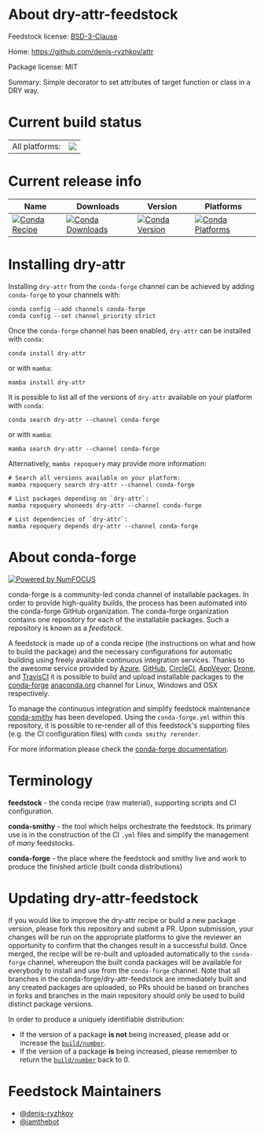 About dry-attr-feedstock
========================

Feedstock license: [BSD-3-Clause](https://github.com/conda-forge/dry-attr-feedstock/blob/main/LICENSE.txt)

Home: https://github.com/denis-ryzhkov/attr

Package license: MIT

Summary: Simple decorator to set attributes of target function or class in a DRY way.

Current build status
====================


<table><tr><td>All platforms:</td>
    <td>
      <a href="https://dev.azure.com/conda-forge/feedstock-builds/_build/latest?definitionId=21586&branchName=main">
        <img src="https://dev.azure.com/conda-forge/feedstock-builds/_apis/build/status/dry-attr-feedstock?branchName=main">
      </a>
    </td>
  </tr>
</table>

Current release info
====================

| Name | Downloads | Version | Platforms |
| --- | --- | --- | --- |
| [![Conda Recipe](https://img.shields.io/badge/recipe-dry--attr-green.svg)](https://anaconda.org/conda-forge/dry-attr) | [![Conda Downloads](https://img.shields.io/conda/dn/conda-forge/dry-attr.svg)](https://anaconda.org/conda-forge/dry-attr) | [![Conda Version](https://img.shields.io/conda/vn/conda-forge/dry-attr.svg)](https://anaconda.org/conda-forge/dry-attr) | [![Conda Platforms](https://img.shields.io/conda/pn/conda-forge/dry-attr.svg)](https://anaconda.org/conda-forge/dry-attr) |

Installing dry-attr
===================

Installing `dry-attr` from the `conda-forge` channel can be achieved by adding `conda-forge` to your channels with:

```
conda config --add channels conda-forge
conda config --set channel_priority strict
```

Once the `conda-forge` channel has been enabled, `dry-attr` can be installed with `conda`:

```
conda install dry-attr
```

or with `mamba`:

```
mamba install dry-attr
```

It is possible to list all of the versions of `dry-attr` available on your platform with `conda`:

```
conda search dry-attr --channel conda-forge
```

or with `mamba`:

```
mamba search dry-attr --channel conda-forge
```

Alternatively, `mamba repoquery` may provide more information:

```
# Search all versions available on your platform:
mamba repoquery search dry-attr --channel conda-forge

# List packages depending on `dry-attr`:
mamba repoquery whoneeds dry-attr --channel conda-forge

# List dependencies of `dry-attr`:
mamba repoquery depends dry-attr --channel conda-forge
```


About conda-forge
=================

[![Powered by
NumFOCUS](https://img.shields.io/badge/powered%20by-NumFOCUS-orange.svg?style=flat&colorA=E1523D&colorB=007D8A)](https://numfocus.org)

conda-forge is a community-led conda channel of installable packages.
In order to provide high-quality builds, the process has been automated into the
conda-forge GitHub organization. The conda-forge organization contains one repository
for each of the installable packages. Such a repository is known as a *feedstock*.

A feedstock is made up of a conda recipe (the instructions on what and how to build
the package) and the necessary configurations for automatic building using freely
available continuous integration services. Thanks to the awesome service provided by
[Azure](https://azure.microsoft.com/en-us/services/devops/), [GitHub](https://github.com/),
[CircleCI](https://circleci.com/), [AppVeyor](https://www.appveyor.com/),
[Drone](https://cloud.drone.io/welcome), and [TravisCI](https://travis-ci.com/)
it is possible to build and upload installable packages to the
[conda-forge](https://anaconda.org/conda-forge) [anaconda.org](https://anaconda.org/)
channel for Linux, Windows and OSX respectively.

To manage the continuous integration and simplify feedstock maintenance
[conda-smithy](https://github.com/conda-forge/conda-smithy) has been developed.
Using the ``conda-forge.yml`` within this repository, it is possible to re-render all of
this feedstock's supporting files (e.g. the CI configuration files) with ``conda smithy rerender``.

For more information please check the [conda-forge documentation](https://conda-forge.org/docs/).

Terminology
===========

**feedstock** - the conda recipe (raw material), supporting scripts and CI configuration.

**conda-smithy** - the tool which helps orchestrate the feedstock.
                   Its primary use is in the construction of the CI ``.yml`` files
                   and simplify the management of *many* feedstocks.

**conda-forge** - the place where the feedstock and smithy live and work to
                  produce the finished article (built conda distributions)


Updating dry-attr-feedstock
===========================

If you would like to improve the dry-attr recipe or build a new
package version, please fork this repository and submit a PR. Upon submission,
your changes will be run on the appropriate platforms to give the reviewer an
opportunity to confirm that the changes result in a successful build. Once
merged, the recipe will be re-built and uploaded automatically to the
`conda-forge` channel, whereupon the built conda packages will be available for
everybody to install and use from the `conda-forge` channel.
Note that all branches in the conda-forge/dry-attr-feedstock are
immediately built and any created packages are uploaded, so PRs should be based
on branches in forks and branches in the main repository should only be used to
build distinct package versions.

In order to produce a uniquely identifiable distribution:
 * If the version of a package **is not** being increased, please add or increase
   the [``build/number``](https://docs.conda.io/projects/conda-build/en/latest/resources/define-metadata.html#build-number-and-string).
 * If the version of a package **is** being increased, please remember to return
   the [``build/number``](https://docs.conda.io/projects/conda-build/en/latest/resources/define-metadata.html#build-number-and-string)
   back to 0.

Feedstock Maintainers
=====================

* [@denis-ryzhkov](https://github.com/denis-ryzhkov/)
* [@iamthebot](https://github.com/iamthebot/)

